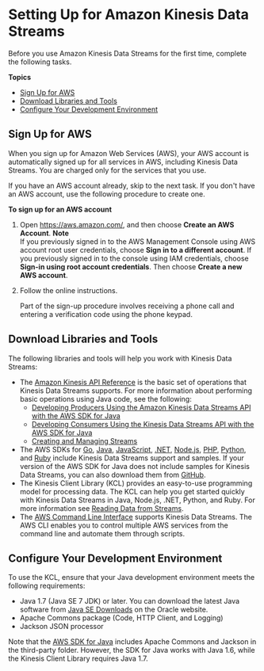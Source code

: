 # Setting Up for Amazon Kinesis Data Streams<a name="before-you-begin"></a>

Before you use Amazon Kinesis Data Streams for the first time, complete the following tasks\.

**Topics**
+ [Sign Up for AWS](#setting-up-sign-up-for-aws)
+ [Download Libraries and Tools](#setting-up-downloads)
+ [Configure Your Development Environment](#setting-up-requirements)

## Sign Up for AWS<a name="setting-up-sign-up-for-aws"></a>

When you sign up for Amazon Web Services \(AWS\), your AWS account is automatically signed up for all services in AWS, including Kinesis Data Streams\. You are charged only for the services that you use\.

If you have an AWS account already, skip to the next task\. If you don't have an AWS account, use the following procedure to create one\.

**To sign up for an AWS account**

1. Open [https://aws\.amazon\.com/](https://aws.amazon.com/), and then choose **Create an AWS Account**\.
**Note**  
If you previously signed in to the AWS Management Console using AWS account root user credentials, choose **Sign in to a different account**\. If you previously signed in to the console using IAM credentials, choose **Sign\-in using root account credentials**\. Then choose **Create a new AWS account**\.

1. Follow the online instructions\.

   Part of the sign\-up procedure involves receiving a phone call and entering a verification code using the phone keypad\.

## Download Libraries and Tools<a name="setting-up-downloads"></a>

The following libraries and tools will help you work with Kinesis Data Streams: 
+ The [Amazon Kinesis API Reference](https://docs.aws.amazon.com/kinesis/latest/APIReference/) is the basic set of operations that Kinesis Data Streams supports\. For more information about performing basic operations using Java code, see the following:
  + [Developing Producers Using the Amazon Kinesis Data Streams API with the AWS SDK for Java](developing-producers-with-sdk.md)
  + [Developing Consumers Using the Kinesis Data Streams API with the AWS SDK for Java](developing-consumers-with-sdk.md)
  + [Creating and Managing Streams](working-with-streams.md)
+ The AWS SDKs for [Go](https://docs.aws.amazon.com/sdk-for-go/api/service/kinesis/), [Java](https://aws.amazon.com/developers/getting-started/java/), [JavaScript](https://aws.amazon.com/sdkforbrowser/), [\.NET](https://aws.amazon.com/developers/getting-started/net/), [Node\.js](https://aws.amazon.com/developers/getting-started/nodejs/), [PHP](https://aws.amazon.com/developers/getting-started/php/), [Python](https://github.com/boto/boto), and [Ruby](https://aws.amazon.com/developers/getting-started/ruby/) include Kinesis Data Streams support and samples\. If your version of the AWS SDK for Java does not include samples for Kinesis Data Streams, you can also download them from [GitHub](https://github.com/aws/aws-sdk-java/tree/master/src/samples)\.
+ The Kinesis Client Library \(KCL\) provides an easy\-to\-use programming model for processing data\. The KCL can help you get started quickly with Kinesis Data Streams in Java, Node\.js, \.NET, Python, and Ruby\. For more information see [Reading Data from Streams](building-consumers.md)\.
+ The [AWS Command Line Interface](https://docs.aws.amazon.com/cli/latest/userguide/) supports Kinesis Data Streams\. The AWS CLI enables you to control multiple AWS services from the command line and automate them through scripts\.

## Configure Your Development Environment<a name="setting-up-requirements"></a>

To use the KCL, ensure that your Java development environment meets the following requirements:
+ Java 1\.7 \(Java SE 7 JDK\) or later\. You can download the latest Java software from [Java SE Downloads](http://www.oracle.com/technetwork/java/javase/downloads/index.html) on the Oracle website\.
+ Apache Commons package \(Code, HTTP Client, and Logging\)
+ Jackson JSON processor

Note that the [AWS SDK for Java](https://aws.amazon.com/sdkforjava/) includes Apache Commons and Jackson in the third\-party folder\. However, the SDK for Java works with Java 1\.6, while the Kinesis Client Library requires Java 1\.7\.